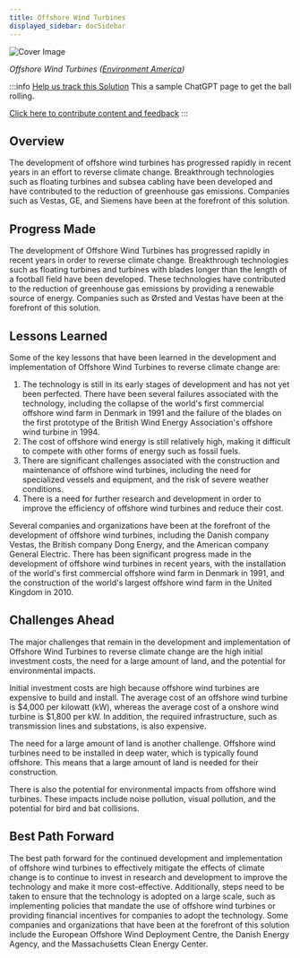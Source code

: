 ```yaml
---
title: Offshore Wind Turbines
displayed_sidebar: docSidebar
---
```

![Cover Image](/../static/img/offshore-wind-turbines.jpg)

*Offshore Wind Turbines ([Environment America](https://environmentamerica.org/center/resources/offshore-wind-for-america-3/))*

:::info [Help us track this Solution](contribute)
This a sample ChatGPT page to get the ball rolling.

[Click here to contribute content and feedback](contribute)
:::

## Overview

The development of offshore wind turbines has progressed rapidly in recent years in an effort to reverse climate change. Breakthrough technologies such as floating turbines and subsea cabling have been developed and have contributed to the reduction of greenhouse gas emissions. Companies such as Vestas, GE, and Siemens have been at the forefront of this solution.

## Progress Made

The development of Offshore Wind Turbines has progressed rapidly in recent years in order to reverse climate change. Breakthrough technologies such as floating turbines and turbines with blades longer than the length of a football field have been developed. These technologies have contributed to the reduction of greenhouse gas emissions by providing a renewable source of energy. Companies such as Ørsted and Vestas have been at the forefront of this solution.

## Lessons Learned

Some of the key lessons that have been learned in the development and implementation of Offshore Wind Turbines to reverse climate change are:

1. The technology is still in its early stages of development and has not yet been perfected. There have been several failures associated with the technology, including the collapse of the world's first commercial offshore wind farm in Denmark in 1991 and the failure of the blades on the first prototype of the British Wind Energy Association's offshore wind turbine in 1994.
2. The cost of offshore wind energy is still relatively high, making it difficult to compete with other forms of energy such as fossil fuels.
3. There are significant challenges associated with the construction and maintenance of offshore wind turbines, including the need for specialized vessels and equipment, and the risk of severe weather conditions.
4. There is a need for further research and development in order to improve the efficiency of offshore wind turbines and reduce their cost.

Several companies and organizations have been at the forefront of the development of offshore wind turbines, including the Danish company Vestas, the British company Dong Energy, and the American company General Electric. There has been significant progress made in the development of offshore wind turbines in recent years, with the installation of the world's first commercial offshore wind farm in Denmark in 1991, and the construction of the world's largest offshore wind farm in the United Kingdom in 2010.

## Challenges Ahead

The major challenges that remain in the development and implementation of Offshore Wind Turbines to reverse climate change are the high initial investment costs, the need for a large amount of land, and the potential for environmental impacts.

Initial investment costs are high because offshore wind turbines are expensive to build and install. The average cost of an offshore wind turbine is $4,000 per kilowatt (kW), whereas the average cost of a onshore wind turbine is $1,800 per kW. In addition, the required infrastructure, such as transmission lines and substations, is also expensive.

The need for a large amount of land is another challenge. Offshore wind turbines need to be installed in deep water, which is typically found offshore. This means that a large amount of land is needed for their construction.

There is also the potential for environmental impacts from offshore wind turbines. These impacts include noise pollution, visual pollution, and the potential for bird and bat collisions.

## Best Path Forward

The best path forward for the continued development and implementation of offshore wind turbines to effectively mitigate the effects of climate change is to continue to invest in research and development to improve the technology and make it more cost-effective. Additionally, steps need to be taken to ensure that the technology is adopted on a large scale, such as implementing policies that mandate the use of offshore wind turbines or providing financial incentives for companies to adopt the technology. Some companies and organizations that have been at the forefront of this solution include the European Offshore Wind Deployment Centre, the Danish Energy Agency, and the Massachusetts Clean Energy Center.
